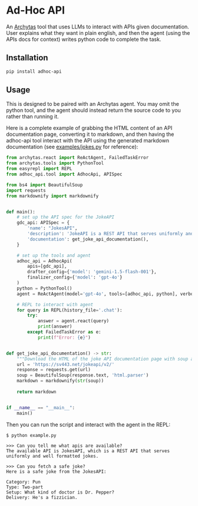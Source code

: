# Ad-Hoc API
An [Archytas](https://github.com/jataware/archytas) tool that uses LLMs to interact with APIs given documentation. User explains what they want in plain english, and then the agent (using the APIs docs for context) writes python code to complete the task.

## Installation
```bash
pip install adhoc-api
```

## Usage

This is designed to be paired with an Archytas agent. You may omit the python tool, and the agent should instead return the source code to you rather than running it.

Here is a complete example of grabbing the HTML content of an API documentation page, converting it to markdown, and then having the adhoc-api tool interact with the API using the generated markdown documentation (see [examples/jokes.py](examples/jokes.py) for reference):

```python
from archytas.react import ReActAgent, FailedTaskError
from archytas.tools import PythonTool
from easyrepl import REPL
from adhoc_api.tool import AdhocApi, APISpec

from bs4 import BeautifulSoup
import requests
from markdownify import markdownify


def main():    
    # set up the API spec for the JokeAPI
    gdc_api: APISpec = {
        'name': "JokesAPI",
        'description': 'JokeAPI is a REST API that serves uniformly and well formatted jokes.',
        'documentation': get_joke_api_documentation(),
    }

    # set up the tools and agent
    adhoc_api = AdhocApi(
        apis=[gdc_api],
        drafter_config={'model': 'gemini-1.5-flash-001'},
        finalizer_config={'model': 'gpt-4o'}
    )
    python = PythonTool()
    agent = ReActAgent(model='gpt-4o', tools=[adhoc_api, python], verbose=True)

    # REPL to interact with agent
    for query in REPL(history_file='.chat'):
        try:
            answer = agent.react(query)
            print(answer)
        except FailedTaskError as e:
            print(f"Error: {e}")


def get_joke_api_documentation() -> str:
    """Download the HTML of the joke API documentation page with soup and convert it to markdown."""
    url = 'https://sv443.net/jokeapi/v2/'
    response = requests.get(url)
    soup = BeautifulSoup(response.text, 'html.parser')
    markdown = markdownify(str(soup))
    
    return markdown


if __name__ == "__main__":
    main()
```

Then you can run the script and interact with the agent in the REPL:

```
$ python example.py

>>> Can you tell me what apis are available?
The available API is JokesAPI, which is a REST API that serves uniformly and well formatted jokes.

>>> Can you fetch a safe joke?
Here is a safe joke from the JokesAPI:

Category: Pun
Type: Two-part
Setup: What kind of doctor is Dr. Pepper?
Delivery: He's a fizzician.
```